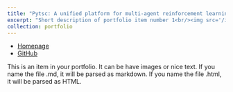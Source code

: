```yaml
---
title: "Pytsc: A unified platform for multi-agent reinforcement learning in traffic signal control"
excerpt: "Short description of portfolio item number 1<br/><img src='/images/pytsc_logo.png'>"
collection: portfolio
---
```


* [Homepage](https://rbokade.github.io/pytsc/)
* [GitHub](https://github.com/rbokade/pytsc)  

This is an item in your portfolio. It can be have images or nice text. If you name the file .md, it will be parsed as markdown. If you name the file .html, it will be parsed as HTML. 
